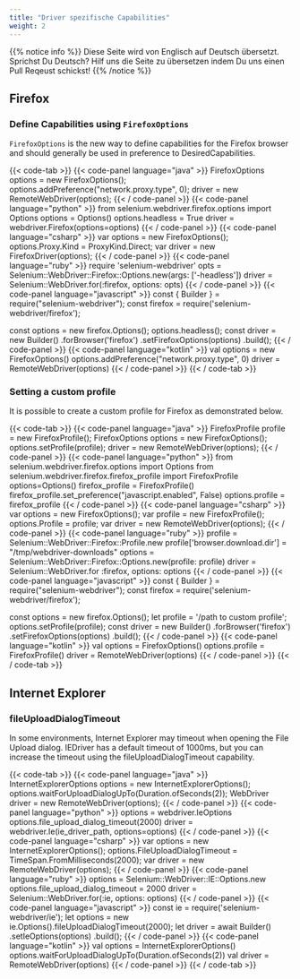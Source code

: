 ```yaml
---
title: "Driver spezifische Capabilities"
weight: 2
---
```


{{% notice info %}}
<i class="fas fa-language"></i> Diese Seite wird von Englisch 
auf Deutsch übersetzt. Sprichst Du Deutsch? Hilf uns die Seite 
zu übersetzen indem Du uns einen Pull Reqeust schickst!
 {{% /notice %}}
## Firefox

### Define Capabilities using `FirefoxOptions`

`FirefoxOptions` is the new way to define capabilities for the Firefox 
browser and should generally be used in preference to DesiredCapabilities.

{{< code-tab >}}
  {{< code-panel language="java" >}}
FirefoxOptions options = new FirefoxOptions();
options.addPreference("network.proxy.type", 0);
driver = new RemoteWebDriver(options);
  {{< / code-panel >}}
  {{< code-panel language="python" >}}
from selenium.webdriver.firefox.options import Options
options = Options()
options.headless = True
driver = webdriver.Firefox(options=options)
  {{< / code-panel >}}
  {{< code-panel language="csharp" >}}
var options = new FirefoxOptions();
options.Proxy.Kind = ProxyKind.Direct;
var driver = new FirefoxDriver(options);
  {{< / code-panel >}}
  {{< code-panel language="ruby" >}}
require 'selenium-webdriver'
opts = Selenium::WebDriver::Firefox::Options.new(args: ['-headless'])
driver = Selenium::WebDriver.for(:firefox, options: opts)
  {{< / code-panel >}}
  {{< code-panel language="javascript" >}}
const { Builder } = require("selenium-webdriver");
const firefox = require('selenium-webdriver/firefox');

const options = new firefox.Options();
options.headless();
const driver = new Builder()
    .forBrowser('firefox')
    .setFirefoxOptions(options)
    .build();
  {{< / code-panel >}}
  {{< code-panel language="kotlin" >}}
val options = new FirefoxOptions()
options.addPreference("network.proxy.type", 0)
driver = RemoteWebDriver(options)
  {{< / code-panel >}}
{{< / code-tab >}}


### Setting a custom profile

It is possible to create a custom profile for Firefox as demonstrated below.

{{< code-tab >}}
  {{< code-panel language="java" >}}
FirefoxProfile profile = new FirefoxProfile();
FirefoxOptions options = new FirefoxOptions();
options.setProfile(profile);
driver = new RemoteWebDriver(options);
  {{< / code-panel >}}
  {{< code-panel language="python" >}}
from selenium.webdriver.firefox.options import Options
from selenium.webdriver.firefox.firefox_profile import FirefoxProfile
options=Options()
firefox_profile = FirefoxProfile()
firefox_profile.set_preference("javascript.enabled", False)
options.profile = firefox_profile
  {{< / code-panel >}}
  {{< code-panel language="csharp" >}}
var options = new FirefoxOptions();
var profile = new FirefoxProfile();
options.Profile = profile;
var driver = new RemoteWebDriver(options);
  {{< / code-panel >}}
  {{< code-panel language="ruby" >}}
profile = Selenium::WebDriver::Firefox::Profile.new
profile['browser.download.dir'] = "/tmp/webdriver-downloads"
options = Selenium::WebDriver::Firefox::Options.new(profile: profile)
driver = Selenium::WebDriver.for :firefox, options: options
  {{< / code-panel >}}
  {{< code-panel language="javascript" >}}
const { Builder } = require("selenium-webdriver");
const firefox = require('selenium-webdriver/firefox');

const options = new firefox.Options();
let profile = '/path to custom profile';
options.setProfile(profile);
const driver = new Builder()
    .forBrowser('firefox')
    .setFirefoxOptions(options)
    .build();
  {{< / code-panel >}}
  {{< code-panel language="kotlin" >}}
val options = FirefoxOptions()
options.profile = FirefoxProfile()
driver = RemoteWebDriver(options)
  {{< / code-panel >}}
{{< / code-tab >}}

## Internet Explorer

### fileUploadDialogTimeout

In some environments, Internet Explorer may timeout when opening the
File Upload dialog. IEDriver has a default timeout of 1000ms, but you
can increase the timeout using the fileUploadDialogTimeout capability.

{{< code-tab >}}
  {{< code-panel language="java" >}}
InternetExplorerOptions options = new InternetExplorerOptions();
options.waitForUploadDialogUpTo(Duration.ofSeconds(2));
WebDriver driver = new RemoteWebDriver(options);
  {{< / code-panel >}}
  {{< code-panel language="python" >}}
options = webdriver.IeOptions
options.file_upload_dialog_timeout(2000)
driver = webdriver.Ie(ie_driver_path, options=options)
  {{< / code-panel >}}
  {{< code-panel language="csharp" >}}
var options = new InternetExplorerOptions();
options.FileUploadDialogTimeout = TimeSpan.FromMilliseconds(2000);
var driver = new RemoteWebDriver(options);
  {{< / code-panel >}}
  {{< code-panel language="ruby" >}}
options = Selenium::WebDriver::IE::Options.new
options.file_upload_dialog_timeout = 2000
driver = Selenium::WebDriver.for(:ie, options: options)
  {{< / code-panel >}}
  {{< code-panel language="javascript" >}}
const ie = require('selenium-webdriver/ie');
let options = new ie.Options().fileUploadDialogTimeout(2000);
let driver = await Builder()
          .setIeOptions(options)
          .build();
  {{< / code-panel >}}
  {{< code-panel language="kotlin" >}}
val options = InternetExplorerOptions()
options.waitForUploadDialogUpTo(Duration.ofSeconds(2))
val driver = RemoteWebDriver(options)
  {{< / code-panel >}}
{{< / code-tab >}}

